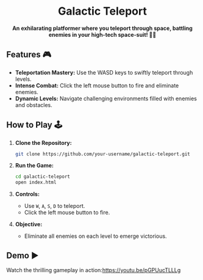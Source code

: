 <!-- Galactic Teleport -->

<p align="center">
</p>

<h1 align="center">Galactic Teleport</h1>

<p align="center">
  <strong>An exhilarating platformer where you teleport through space, battling enemies in your high-tech space-suit! 🌌👾</strong>
</p>

## Features 🎮

- **Teleportation Mastery:** Use the WASD keys to swiftly teleport through levels.
- **Intense Combat:** Click the left mouse button to fire and eliminate enemies.
- **Dynamic Levels:** Navigate challenging environments filled with enemies and obstacles.

## How to Play 🕹️

1. **Clone the Repository:**
    ```bash
    git clone https://github.com/your-username/galactic-teleport.git
    ```

2. **Run the Game:**
    ```bash
    cd galactic-teleport
    open index.html
    ```

3. **Controls:**
   - Use `W`, `A`, `S`, `D` to teleport.
   - Click the left mouse button to fire.

4. **Objective:**
   - Eliminate all enemies on each level to emerge victorious.

## Demo ▶️

Watch the thrilling gameplay in action:https://youtu.be/pGPUucTLLLg


